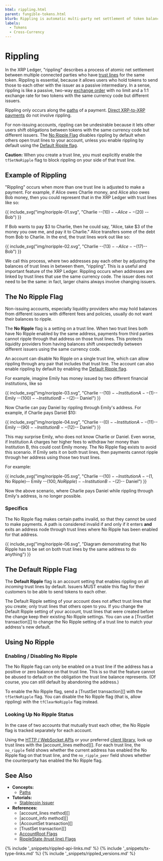 ```yaml
---
html: rippling.html
parent: fungible-tokens.html
blurb: Rippling is automatic multi-party net settlement of token balances.
labels:
  - Tokens
  - Cross-Currency
---
```

# Rippling

In the XRP Ledger, "rippling" describes a process of atomic net settlement between multiple connected parties who have [trust lines](fungible-tokens.html) for the same token. Rippling is essential, because it allows users who hold tokens to send those to each other with the issuer as a passive intermediary. In a sense, rippling is like a passive, two-way [exchange order](offers.html) with no limit and a 1:1 exchange rate for two tokens with the same currency code but different issuers.

Rippling only occurs along the [paths](paths.html) of a payment. [Direct XRP-to-XRP payments](direct-xrp-payments.html) do not involve rippling.

For non-issuing accounts, rippling can be undesirable because it lets other users shift obligations between tokens with the same currency code but different issuers. The [No Ripple Flag](#the-no-ripple-flag) disables rippling by default when others open trust lines to your account, unless you enable rippling by default using the [Default Ripple flag](#the-default-ripple-flag).

**Caution:** When you create a trust line, you must explicitly enable the `tfSetNoRipple` flag to block rippling on your side of that trust line.

## Example of Rippling

"Rippling" occurs when more than one trust line is adjusted to make a payment. For example, if Alice owes Charlie money, and Alice also owes Bob money, then you could represent that in the XRP Ledger with trust lines like so:

{{ include_svg("img/noripple-01.svg", "Charlie --($10)-- Alice -- ($20) -- Bob") }}

If Bob wants to pay $3 to Charlie, then he could say, "Alice, take $3 of the money you owe me, and pay it to Charlie." Alice transfers some of the debt from Bob to Charlie. In the end, the trust lines work out like so:

{{ include_svg("img/noripple-02.svg", "Charlie --($13)-- Alice --($17)-- Bob") }}

We call this process, where two addresses pay each other by adjusting the balances of trust lines in between them, "rippling". This is a useful and important feature of the XRP Ledger. Rippling occurs when addresses are linked by trust lines that use the same currency code. The issuer does not need to be the same: in fact, larger chains always involve changing issuers.

## The No Ripple Flag

Non-issuing accounts, especially liquidity providers who may hold balances from different issuers with different fees and policies, usually do not want their balances to ripple.

The **No Ripple** flag is a setting on a trust line. When two trust lines both have No Ripple enabled by the same address, payments from third parties cannot ripple through that address on those trust lines. This protects liquidity providers from having balances shift unexpectedly between different issuers using the same currency code.

An account can disable No Ripple on a single trust line, which can allow rippling through any pair that includes that trust line. The account can also enable rippling by default by enabling the [Default Ripple flag](#the-default-ripple-flag).

For example, imagine Emily has money issued by two different financial institutions, like so

{{ include_svg("img/noripple-03.svg", "Charlie --($10)-- Institution A --($1)-- Emily --($100)-- Institution B --($2)-- Daniel") }}

Now Charlie can pay Daniel by rippling through Emily's address. For example, if Charlie pays Daniel $10:

{{ include_svg("img/noripple-04.svg", "Charlie --($0)-- Institution A --($11)-- Emily --($90)-- Institution B --($12)-- Daniel") }}

This may surprise Emily, who does not know Charlie or Daniel. Even worse, if Institution A charges her higher fees to withdraw her money than Institution B, this could cost Emily money. The No Ripple flag exists to avoid this scenario. If Emily sets it on both trust lines, then payments cannot ripple through her address using those two trust lines.

For example:

{{ include_svg("img/noripple-05.svg", "Charlie --($10)-- Institution A --($1, No Ripple)-- Emily --($100, No Ripple)-- Institution B --($2)-- Daniel") }}

Now the above scenario, where Charlie pays Daniel while rippling through Emily's address, is no longer possible.

### Specifics

The No Ripple flag makes certain paths invalid, so that they cannot be used to make payments. A path is considered invalid if and only if it enters **and** exits an address node through trust lines where No Ripple has been enabled for that address.

{{ include_svg("img/noripple-06.svg", "Diagram demonstrating that No Ripple has to be set on both trust lines by the same address to do anything") }}


## The Default Ripple Flag

The **Default Ripple** flag is an account setting that enables rippling on all _incoming_ trust lines by default. Issuers MUST enable this flag for their customers to be able to send tokens to each other.

The Default Ripple setting of your account does not affect trust lines that you create; only trust lines that others open to you. If you change the Default Ripple setting of your account, trust lines that were created before the change keep their existing No Ripple settings. You can use a [TrustSet transaction][] to change the No Ripple setting of a trust line to match your address's new default.


## Using No Ripple
<!--{# TODO: move these things into their own tutorials #}-->

### Enabling / Disabling No Ripple

The No Ripple flag can only be enabled on a trust line if the address has a positive or zero balance on that trust line. This is so that the feature cannot be abused to default on the obligation the trust line balance represents. (Of course, you can still default by abandoning the address.)

To enable the No Ripple flag, send a [TrustSet transaction][] with the `tfSetNoRipple` flag. You can disable the No Ripple flag (that is, allow rippling) with the `tfClearNoRipple` flag instead.


### Looking Up No Ripple Status

In the case of two accounts that mutually trust each other, the No Ripple flag is tracked separately for each account.

Using the [HTTP / WebSocket APIs](http-websocket-apis.html) or your preferred [client library](client-libraries.html), look up trust lines with the [account_lines method][]. For each trust line, the `no_ripple` field shows whether the current address has enabled the No Ripple flag on that trust line, and the `no_ripple_peer` field shows whether the counterparty has enabled the No Ripple flag.

## See Also

- **Concepts:**
    - [Paths](paths.html)
- **Tutorials:**
    - [Stablecoin Issuer](stablecoin-issuer.html)
- **References:**
    - [account_lines method][]
    - [account_info method][]
    - [AccountSet transaction][]
    - [TrustSet transaction][]
    - [AccountRoot Flags](accountroot.html#accountroot-flags)
    - [RippleState (trust line) Flags](ripplestate.html#ripplestate-flags)

<!--{# common link defs #}-->
{% include '_snippets/rippled-api-links.md' %}
{% include '_snippets/tx-type-links.md' %}
{% include '_snippets/rippled_versions.md' %}
